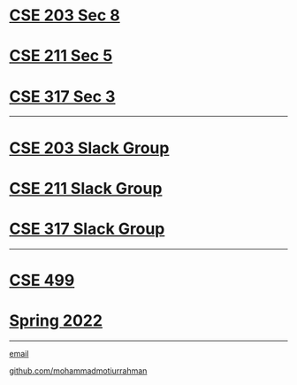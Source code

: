 # [CSE 203 Sec 8](https://mohammadmotiurrahman.github.io/cse203_8)
# [CSE 211 Sec 5](https://mohammadmotiurrahman.github.io/cse211_5)
# [CSE 317 Sec 3](https://mohammadmotiurrahman.github.io/cse317_3)

* * *
# [CSE 203 Slack Group](https://cse203autumn22.slack.com/)
# [CSE 211 Slack Group](https://cse211autumn22.slack.com/)
# [CSE 317 Slack Group](https://cse317autumn22.slack.com/)
* * *

# [CSE 499 ](https://mohammadmotiurrahman.github.io/CSE499)
# [Spring 2022](https://mohammadmotiurrahman.github.io/spring2022)

* * *

[email](mailto:mohammadmotiurrahman@gmail.com)

[github.com/mohammadmotiurrahman](https://github.com/mohammadmotiurrahman)
